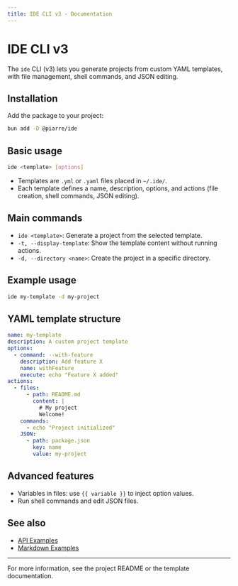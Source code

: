 ```yaml
---
title: IDE CLI v3 - Documentation
---
```


# IDE CLI v3

The `ide` CLI (v3) lets you generate projects from custom YAML templates, with file management, shell commands, and JSON editing.

## Installation

Add the package to your project:

```bash
bun add -D @piarre/ide
```

## Basic usage

```bash
ide <template> [options]
```

- Templates are `.yml` or `.yaml` files placed in `~/.ide/`.
- Each template defines a name, description, options, and actions (file creation, shell commands, JSON editing).

## Main commands

- `ide <template>`: Generate a project from the selected template.
- `-t, --display-template`: Show the template content without running actions.
- `-d, --directory <name>`: Create the project in a specific directory.

## Example usage

```bash
ide my-template -d my-project
```

## YAML template structure

```yaml
name: my-template
description: A custom project template
options:
  - command: --with-feature
    description: Add feature X
    name: withFeature
    execute: echo "Feature X added"
actions:
  - files:
      - path: README.md
        content: |
          # My project
          Welcome!
    commands:
      - echo "Project initialized"
    JSON:
      - path: package.json
        key: name
        value: my-project
```

## Advanced features

- Variables in files: use <code v-pre>{{ variable }}</code> to inject option values.
- Run shell commands and edit JSON files.

## See also

- [API Examples](/api-examples)
- [Markdown Examples](/markdown-examples)

---

For more information, see the project README or the template documentation.
